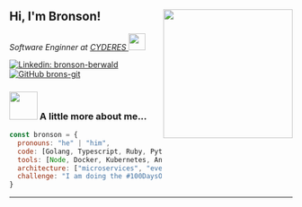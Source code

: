 <h2> Hi, I'm Bronson! 
<img align='right' src="https://camo.githubusercontent.com/3b7c592ede97b6138ffd4b1cc1541c2f3b11fd39/687474703a2f2f33312e6d656469612e74756d626c722e636f6d2f31376665613932306666333665663466356238373764353231366137616164392f74756d626c725f6d6f39786a65387a5a34317163626975666f315f313238302e676966" width="230"></h2>
<p><em>Software Enginner at <a href="https://cyderes.com">CYDERES </a><img src="https://media.giphy.com/media/KJmbSTSyIzetubNgJ5/giphy.gif" width="30"> 
</em></p>

[![Linkedin: bronson-berwald](https://img.shields.io/badge/-bronsonberwald-blue?style=flat-square&logo=Linkedin&logoColor=white&link=https://www.linkedin.com/in/bronson-berwald/)](https://www.linkedin.com/in/bronson-berwald/)
[![GitHub brons-git](https://img.shields.io/github/followers/brons-git?label=follow&style=social)](https://github.com/brons-git)


### <img src="https://media.giphy.com/media/MaI6BylfjAkDkfk4OC/giphy.gif" width="50"> A little more about me...  

```javascript
const bronson = {
  pronouns: "he" | "him",
  code: [Golang, Typescript, Ruby, Python],
  tools: [Node, Docker, Kubernetes, Angular, React],
  architecture: ["microservices", "event-driven", "design system pattern"],
  challenge: "I am doing the #100DaysOfCode challenge focused on react and typescript"
}
```


---

